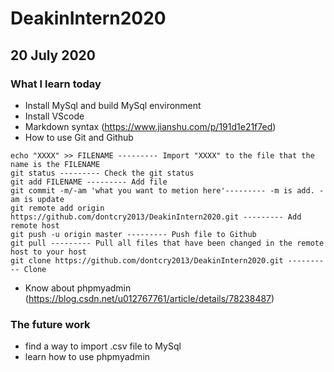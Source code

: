 # DeakinIntern2020

## 20 July 2020
### What I learn today
* Install MySql and build MySql environment
* Install VScode
* Markdown syntax
(https://www.jianshu.com/p/191d1e21f7ed)
* How to use Git and Github
```
echo "XXXX" >> FILENAME --------- Import "XXXX" to the file that the name is the FILENAME
git status --------- Check the git status
git add FILENAME --------- Add file
git commit -m/-am 'what you want to metion here'--------- -m is add. -am is update
git remote add origin https://github.com/dontcry2013/DeakinIntern2020.git --------- Add remote host
git push -u origin master --------- Push file to Github
git pull --------- Pull all files that have been changed in the remote host to your host
git clone https://github.com/dontcry2013/DeakinIntern2020.git ---------- Clone
```
* Know about phpmyadmin
(https://blog.csdn.net/u012767761/article/details/78238487)

### The future work
* find a way to import .csv file to MySql
* learn how to use phpmyadmin
